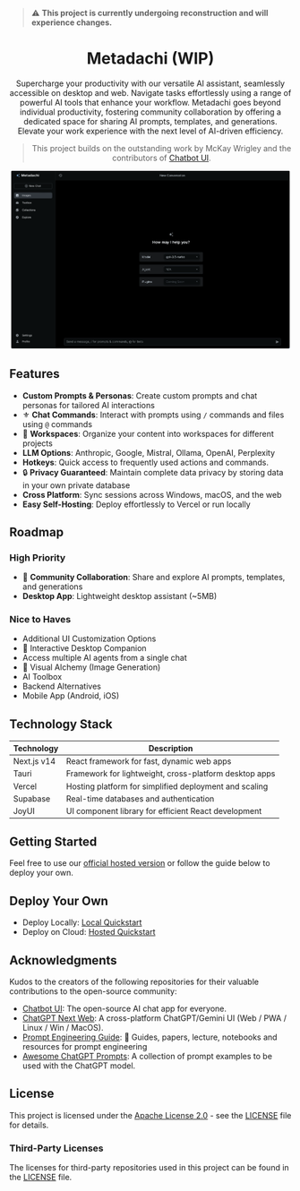 > ⚠️ **This project is currently undergoing reconstruction and will experience changes.** 

<div align="center">
<h1 align="center">Metadachi (WIP)</h1>

[//]: # ([![Web][Web-image]][web-url])
[//]: # ([![Windows][Windows-image]][download-url])
[//]: # ([![MacOS][MacOS-image]][download-url])

[web-url]: https://app.metadachi.com
[download-url]: https://github.com/Phanturne/metadachi/releases
[Web-image]: https://img.shields.io/badge/Web-PWA-orange?logo=microsoftedge
[Windows-image]: https://img.shields.io/badge/-Windows-blue?logo=windows
[MacOS-image]: https://img.shields.io/badge/-MacOS-black?logo=apple
[Linux-image]: https://img.shields.io/badge/-Linux-333?logo=ubuntu


Supercharge your productivity with our versatile AI assistant, seamlessly accessible on desktop and web. Navigate tasks effortlessly using a range of powerful AI tools that enhance your workflow. Metadachi goes beyond individual productivity, fostering community collaboration by offering a dedicated space for sharing AI prompts, templates, and generations. Elevate your work experience with the next level of AI-driven efficiency.

> This project builds on the outstanding work by McKay Wrigley and the contributors of [Chatbot UI](https://github.com/mckaywrigley/chatbot-ui).

![Website](public/docs/images/screenshot-website.png)

</div>

## Features
- **Custom Prompts & Personas**: Create custom prompts and chat personas for tailored AI interactions
- ⚜️ **Chat Commands**: Interact with prompts using `/` commands and files using `@` commands
- 📁 **Workspaces**: Organize your content into workspaces for different projects
- **LLM Options**: Anthropic, Google, Mistral, Ollama, OpenAI, Perplexity
- **Hotkeys**: Quick access to frequently used actions and commands.
- 🔒 **Privacy Guaranteed**: Maintain complete data privacy by storing data in your own private database
- **Cross Platform**: Sync sessions across Windows, macOS, and the web
- **Easy Self-Hosting**: Deploy effortlessly to Vercel or run locally

## Roadmap
### High Priority
- 🤝 **Community Collaboration**: Share and explore AI prompts, templates, and generations
- **Desktop App**: Lightweight desktop assistant (~5MB)

### Nice to Haves
- Additional UI Customization Options
- 🐶 Interactive Desktop Companion
- Access multiple AI agents from a single chat
- 🎨 Visual Alchemy (Image Generation)
- AI Toolbox
- Backend Alternatives
- Mobile App (Android, iOS)

## Technology Stack
| Technology         | Description                                             |
|--------------------|---------------------------------------------------------|
| Next.js v14        | React framework for fast, dynamic web apps              |
| Tauri              | Framework for lightweight, cross-platform desktop apps  |
| Vercel             | Hosting platform for simplified deployment and scaling  |
| Supabase           | Real-time databases and authentication                  |
| JoyUI              | UI component library for efficient React development    |

## Getting Started
Feel free to use our [official hosted version](https://metadachi.com) or follow the guide below to deploy your own.

## Deploy Your Own
* Deploy Locally: [Local Quickstart](public/docs/local-quickstart.md)
* Deploy on Cloud: [Hosted Quickstart](public/docs/hosted-quickstart.md)

## Acknowledgments
Kudos to the creators of the following repositories for their valuable contributions to the open-source community:
- [Chatbot UI](https://github.com/mckaywrigley/chatbot-ui): The open-source AI chat app for everyone.
- [ChatGPT Next Web](https://github.com/Yidadaa/ChatGPT-Next-Web): A cross-platform ChatGPT/Gemini UI (Web / PWA / Linux / Win / MacOS).
- [Prompt Engineering Guide](https://github.com/dair-ai/Prompt-Engineering-Guide): 🐙 Guides, papers, lecture, notebooks and resources for prompt engineering
- [Awesome ChatGPT Prompts](https://github.com/f/awesome-chatgpt-prompts): A collection of prompt examples to be used with the ChatGPT model.

## License
This project is licensed under the [Apache License 2.0](LICENSE) - see the [LICENSE](LICENSE) file for details.

### Third-Party Licenses
The licenses for third-party repositories used in this project can be found in the [LICENSE](LICENSE) file.